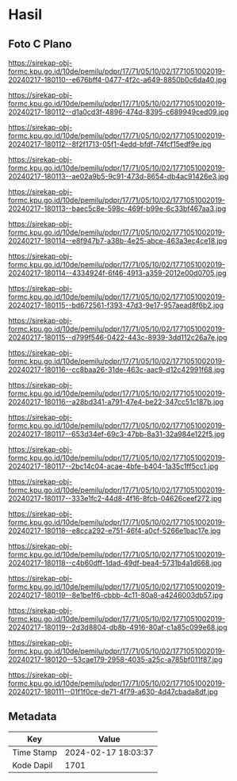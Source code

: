 # Hasil

## Foto C Plano

https://sirekap-obj-formc.kpu.go.id/10de/pemilu/pdpr/17/71/05/10/02/1771051002019-20240217-180110--e676bff4-0477-4f2c-a649-8850b0c6da40.jpg

https://sirekap-obj-formc.kpu.go.id/10de/pemilu/pdpr/17/71/05/10/02/1771051002019-20240217-180112--d1a0cd3f-4896-474d-8395-c689949ced09.jpg

https://sirekap-obj-formc.kpu.go.id/10de/pemilu/pdpr/17/71/05/10/02/1771051002019-20240217-180112--8f2f1713-05f1-4edd-bfdf-74fcf15edf9e.jpg

https://sirekap-obj-formc.kpu.go.id/10de/pemilu/pdpr/17/71/05/10/02/1771051002019-20240217-180113--ae02a9b5-9c91-473d-8654-db4ac91426e3.jpg

https://sirekap-obj-formc.kpu.go.id/10de/pemilu/pdpr/17/71/05/10/02/1771051002019-20240217-180113--baec5c8e-598c-469f-b99e-6c33bf467aa3.jpg

https://sirekap-obj-formc.kpu.go.id/10de/pemilu/pdpr/17/71/05/10/02/1771051002019-20240217-180114--e8f947b7-a38b-4e25-abce-463a3ec4ce18.jpg

https://sirekap-obj-formc.kpu.go.id/10de/pemilu/pdpr/17/71/05/10/02/1771051002019-20240217-180114--4334924f-6f46-4913-a359-2012e00d0705.jpg

https://sirekap-obj-formc.kpu.go.id/10de/pemilu/pdpr/17/71/05/10/02/1771051002019-20240217-180115--bd672561-f393-47d3-9e17-957aead8f6b2.jpg

https://sirekap-obj-formc.kpu.go.id/10de/pemilu/pdpr/17/71/05/10/02/1771051002019-20240217-180115--d799f546-0422-443c-8939-3dd112c26a7e.jpg

https://sirekap-obj-formc.kpu.go.id/10de/pemilu/pdpr/17/71/05/10/02/1771051002019-20240217-180116--cc8baa26-31de-463c-aac9-d12c42991f68.jpg

https://sirekap-obj-formc.kpu.go.id/10de/pemilu/pdpr/17/71/05/10/02/1771051002019-20240217-180116--a28bd341-a791-47e4-be22-347cc51c187b.jpg

https://sirekap-obj-formc.kpu.go.id/10de/pemilu/pdpr/17/71/05/10/02/1771051002019-20240217-180117--653d34ef-69c3-47bb-8a31-32a984e122f5.jpg

https://sirekap-obj-formc.kpu.go.id/10de/pemilu/pdpr/17/71/05/10/02/1771051002019-20240217-180117--2bc14c04-acae-4bfe-b404-1a35c1ff5cc1.jpg

https://sirekap-obj-formc.kpu.go.id/10de/pemilu/pdpr/17/71/05/10/02/1771051002019-20240217-180117--333e1fc2-44d8-4f16-8fcb-04626ceef272.jpg

https://sirekap-obj-formc.kpu.go.id/10de/pemilu/pdpr/17/71/05/10/02/1771051002019-20240217-180118--e8cca292-e751-46f4-a0cf-5266e1bac17e.jpg

https://sirekap-obj-formc.kpu.go.id/10de/pemilu/pdpr/17/71/05/10/02/1771051002019-20240217-180118--c4b60dff-1dad-49df-bea4-5731b4a1d668.jpg

https://sirekap-obj-formc.kpu.go.id/10de/pemilu/pdpr/17/71/05/10/02/1771051002019-20240217-180119--8e1be1f6-cbbb-4c11-80a8-a4246003db57.jpg

https://sirekap-obj-formc.kpu.go.id/10de/pemilu/pdpr/17/71/05/10/02/1771051002019-20240217-180119--2d3d8804-db8b-4916-80af-c1a85c099e68.jpg

https://sirekap-obj-formc.kpu.go.id/10de/pemilu/pdpr/17/71/05/10/02/1771051002019-20240217-180120--53cae179-2958-4035-a25c-a785bf011f87.jpg

https://sirekap-obj-formc.kpu.go.id/10de/pemilu/pdpr/17/71/05/10/02/1771051002019-20240217-180111--01f1f0ce-de71-4f79-a630-4d47cbada8df.jpg


## Metadata

| Key        | Value               |
| ---------- | ------------------- |
| Time Stamp | 2024-02-17 18:03:37 |
| Kode Dapil | 1701                |



